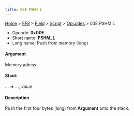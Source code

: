 ```yaml
---
title: 00E PSHM L
---
```


[Home](Main%20Page.md) > [FF8](FF8.md) > [Field](FF8/Field.md) > [Script](FF8/Field/Script.md) > [Opcodes](FF8/Field/Script/Opcodes.md) > 00E PSHM L

-   Opcode: **0x00E**
-   Short name: **PSHM\_L**
-   Long name: Push from memory (long)

#### Argument

Memory adress.

#### Stack

... =&gt; ..., *value*

#### Description

Push the first four bytes (long) from **Argument** onto the stack.
